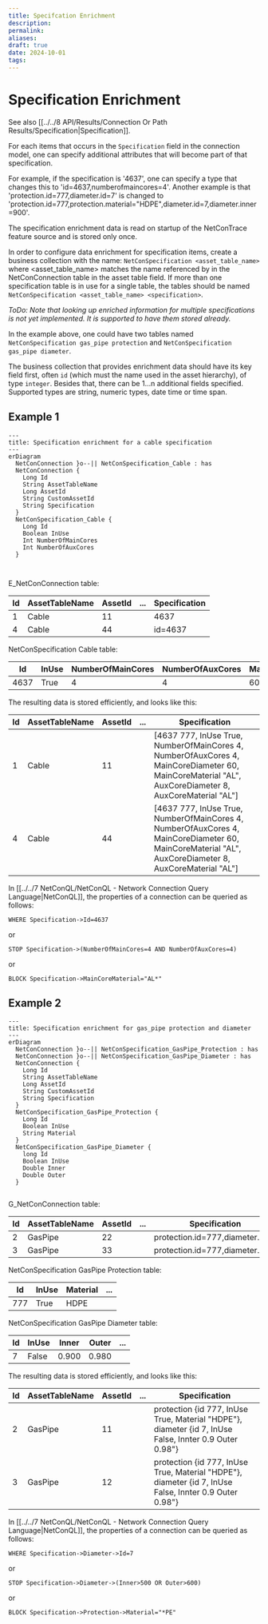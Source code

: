 ```yaml
---
title: Specifcation Enrichment
description: 
permalink: 
aliases: 
draft: true
date: 2024-10-01
tags: 
---
```

# Specification Enrichment

See also [[../../8 API/Results/Connection Or Path Results/Specification|Specification]].

For each items that occurs in the `Specification` field in the connection model, one can specify additional attributes that will become part of that specification.

For example, if the specification is '4637', one can specify a type that changes this to 'id=4637,numberofmaincores=4'.
Another example is that 'protection.id=777,diameter.id=7' is changed to 'protection.id=777,protection.material="HDPE",diameter.id=7,diameter.inner=900'.

The specification enrichment data is read on startup of the NetConTrace feature source and is stored only once.

In order to configure data enrichment for specification items, create a business collection with the name: `NetConSpecification <asset_table_name>` where <asset_table_name> matches the name referenced by in the NetConConnection table in the asset table field. If more than one specification table is in use for a single table, the tables should be named `NetConSpecification <asset_table_name> <specification>`.

_ToDo: Note that looking up enriched information for multiple specifications is not yet implemented. It is supported to have them stored already._

In the example above, one could have two tables named `NetConSpecification gas_pipe protection` and `NetConSpecification gas_pipe diameter`.

The business collection that provides enrichment data should have its key field first, often `id` (which must the name used in the asset hierarchy), of type `integer`.
Besides that, there can be 1...n additional fields specified. Supported types are string, numeric types, date time or time span.

## Example 1


```mermaid
---
title: Specification enrichment for a cable specification
---
erDiagram
  NetConConnection }o--|| NetConSpecification_Cable : has
  NetConConnection {
    Long Id
    String AssetTableName
    Long AssetId
    String CustomAssetId
    String Specification
  }
  NetConSpecification_Cable {
    Long Id
    Boolean InUse
    Int NumberOfMainCores
    Int NumberOfAuxCores
  }

  
```

E_NetConConnection table:

| Id  | AssetTableName | AssetId | ... | Specification |
| --- | -------------- | ------- | --- | ------------- |
| 1   | Cable          | 11      |     | 4637          |
| 4   | Cable          | 44      |     | id=4637       |

NetConSpecification Cable table:

| Id   | InUse | NumberOfMainCores | NumberOfAuxCores | MainCoreDiameter | MainCoreMaterial | AuxCoreDiameter | AuxCoreMaterial |
| ---- | ----- | ----------------- | ---------------- | ---------------- | ---------------- | --------------- | --------------- |
| 4637 | True  | 4                 | 4                | 60               | AL               | 8               | AL              |

The resulting data is stored efficiently, and looks like this:

| Id  | AssetTableName | AssetId | ... | Specification                                                                                                                                        |
| --- | -------------- | ------- | --- | ---------------------------------------------------------------------------------------------------------------------------------------------------- |
| 1   | Cable          | 11      |     | [4637 777, InUse True, NumberOfMainCores 4, NumberOfAuxCores 4, MainCoreDiameter 60, MainCoreMaterial "AL", AuxCoreDiameter 8, AuxCoreMaterial "AL"] |
| 4   | Cable          | 44      |     | [4637 777, InUse True, NumberOfMainCores 4, NumberOfAuxCores 4, MainCoreDiameter 60, MainCoreMaterial "AL", AuxCoreDiameter 8, AuxCoreMaterial "AL"] |

In [[../../7 NetConQL/NetConQL - Network Connection Query Language|NetConQL]], the properties of a connection can be queried as follows:

	WHERE Specification->Id=4637

or

	STOP Specification->(NumberOfMainCores=4 AND NumberOfAuxCores=4)

or

	BLOCK Specification->MainCoreMaterial="AL*"

## Example 2


```mermaid
---
title: Specification enrichment for gas_pipe protection and diameter
---
erDiagram
  NetConConnection }o--|| NetConSpecification_GasPipe_Protection : has
  NetConConnection }o--|| NetConSpecification_GasPipe_Diameter : has
  NetConConnection {
    Long Id
    String AssetTableName
    Long AssetId
    String CustomAssetId
    String Specification
  }
  NetConSpecification_GasPipe_Protection {
    Long Id
    Boolean InUse
    String Material
  }
  NetConSpecification_GasPipe_Diameter {
    long Id
    Boolean InUse
    Double Inner
    Double Outer
  }
  
```

G_NetConConnection table:

| Id  | AssetTableName | AssetId | ... | Specification                   |
| --- | -------------- | ------- | --- | ------------------------------- |
| 2   | GasPipe        | 22      |     | protection.id=777,diameter.id=7 |
| 3   | GasPipe        | 33      |     | protection.id=777,diameter.id=7 |

NetConSpecification GasPipe Protection table:

| Id  | InUse | Material | ... |
| --- | ----- | -------- | --- |
| 777 | True  | HDPE     |     |

NetConSpecification GasPipe Diameter table:

| Id  | InUse | Inner | Outer | ... |
| --- | ----- | ----- | ----- | --- |
| 7   | False | 0.900 | 0.980 |     |

The resulting data is stored efficiently, and looks like this:

| Id  | AssetTableName | AssetId | ... | Specification                                                                                          |
| --- | -------------- | ------- | --- | ------------------------------------------------------------------------------------------------------ |
| 2   | GasPipe        | 11      |     | protection {id 777, InUse True, Material "HDPE"}, diameter {id 7, InUse False, Innter 0.9 Outer 0.98"} |
| 3   | GasPipe        | 12      |     | protection {id 777, InUse True, Material "HDPE"}, diameter {id 7, InUse False, Innter 0.9 Outer 0.98"} |

In [[../../7 NetConQL/NetConQL - Network Connection Query Language|NetConQL]], the properties of a connection can be queried as follows:

	WHERE Specification->Diameter->Id=7

or

	STOP Specification->Diameter->(Inner>500 OR Outer>600)

or

	BLOCK Specification->Protection->Material="*PE"
